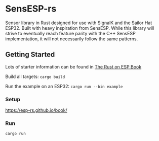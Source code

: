 # SensESP-rs

Sensor library in Rust designed for use with SignalK and the Sailor Hat ESP32.  Built with heavy inspiration from SensESP.
While this library will strive to eventually reach feature parity with the C++ SensESP implementation, it will not necessarily
follow the same patterns.

## Getting Started
Lots of starter information can be found in [The Rust on ESP Book](https://docs.esp-rs.org/book/)

Build all targets:
`cargo build`

Run the example on an ESP32: `cargo run --bin example`

### Setup
https://esp-rs.github.io/book/

### Run
`cargo run`
